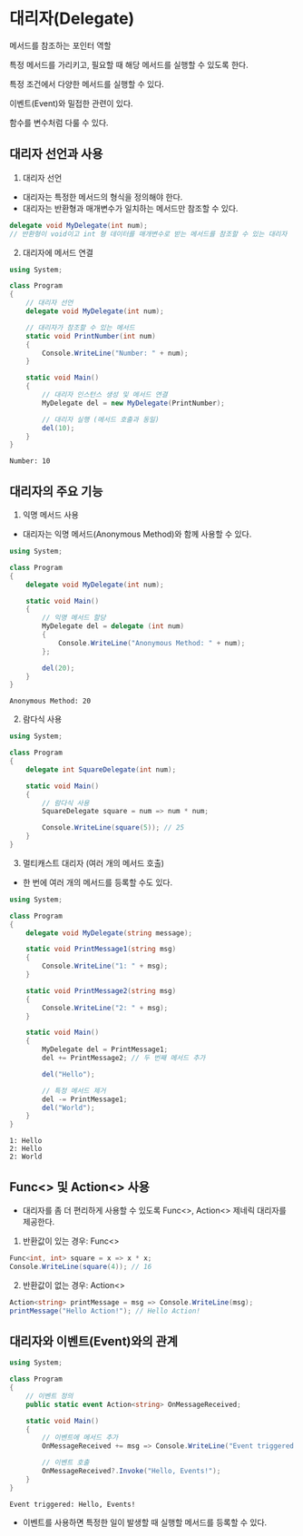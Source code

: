 # 대리자(Delegate)

메서드를 참조하는 포인터 역할

특정 메서드를 가리키고, 필요할 때 해당 메서드를 실행할 수 있도록 한다.

특정 조건에서 다양한 메서드를 실행할 수 있다.

이벤트(Event)와 밀접한 관련이 있다.

함수를 변수처럼 다룰 수 있다.

## 대리자 선언과 사용

1. 대리자 선언

- 대리자는 특정한 메서드의 형식을 정의해야 한다.
- 대리자는 반환형과 매개변수가 일치하는 메서드만 참조할 수 있다.

```csharp
delegate void MyDelegate(int num);
// 반환형이 void이고 int 형 데이터를 매개변수로 받는 메서드를 참조할 수 있는 대리자
```

2. 대리자에 메서드 연결

```csharp
using System;

class Program
{
    // 대리자 선언
    delegate void MyDelegate(int num);

    // 대리자가 참조할 수 있는 메서드
    static void PrintNumber(int num)
    {
        Console.WriteLine("Number: " + num);
    }

    static void Main()
    {
        // 대리자 인스턴스 생성 및 메서드 연결
        MyDelegate del = new MyDelegate(PrintNumber);

        // 대리자 실행 (메서드 호출과 동일)
        del(10);
    }
}
```

```
Number: 10
```

## 대리자의 주요 기능

1) 익명 메서드 사용

- 대리자는 익명 메서드(Anonymous Method)와 함께 사용할 수 있다.

```csharp
using System;

class Program
{
    delegate void MyDelegate(int num);

    static void Main()
    {
        // 익명 메서드 할당
        MyDelegate del = delegate (int num)
        {
            Console.WriteLine("Anonymous Method: " + num);
        };

        del(20);
    }
}
```

```
Anonymous Method: 20
```

2) 람다식 사용

```csharp
using System;

class Program
{
    delegate int SquareDelegate(int num);

    static void Main()
    {
        // 람다식 사용
        SquareDelegate square = num => num * num;

        Console.WriteLine(square(5)); // 25
    }
}
```

3) 멀티캐스트 대리자 (여러 개의 메서드 호출)

- 한 번에 여러 개의 메서드를 등록할 수도 있다.

```csharp
using System;

class Program
{
    delegate void MyDelegate(string message);

    static void PrintMessage1(string msg)
    {
        Console.WriteLine("1: " + msg);
    }

    static void PrintMessage2(string msg)
    {
        Console.WriteLine("2: " + msg);
    }

    static void Main()
    {
        MyDelegate del = PrintMessage1;
        del += PrintMessage2; // 두 번째 메서드 추가

        del("Hello");

        // 특정 메서드 제거
        del -= PrintMessage1;
        del("World");
    }
}
```

```
1: Hello
2: Hello
2: World
```

## Func<> 및 Action<> 사용

- 대리자를 좀 더 편리하게 사용할 수 있도록 Func<>, Action<> 제네릭 대리자를 제공한다.

1) 반환값이 있는 경우: Func<>

```csharp
Func<int, int> square = x => x * x;
Console.WriteLine(square(4)); // 16
```

2) 반환값이 없는 경우: Action<>

```csharp
Action<string> printMessage = msg => Console.WriteLine(msg);
printMessage("Hello Action!"); // Hello Action!
```

## 대리자와 이벤트(Event)와의 관계

```csharp
using System;

class Program
{
    // 이벤트 정의
    public static event Action<string> OnMessageReceived;

    static void Main()
    {
        // 이벤트에 메서드 추가
        OnMessageReceived += msg => Console.WriteLine("Event triggered: " + msg);

        // 이벤트 호출
        OnMessageReceived?.Invoke("Hello, Events!");
    }
}
```

```
Event triggered: Hello, Events!
```

- 이벤트를 사용하면 특정한 일이 발생할 때 실행할 메서드를 등록할 수 있다.
